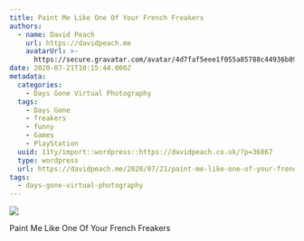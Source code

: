 ```yaml
---
title: Paint Me Like One Of Your French Freakers
authors:
  - name: David Peach
    url: https://davidpeach.me
    avatarUrl: >-
      https://secure.gravatar.com/avatar/4d7faf5eee1f055a85788c44936b8995eaab6dfb004e7854ec747ccb272e91ee?s=96&d=mm&r=g
date: 2020-07-21T10:15:44.000Z
metadata:
  categories:
    - Days Gone Virtual Photography
  tags:
    - Days Gone
    - freakers
    - funny
    - Games
    - PlayStation
  uuid: 11ty/import::wordpress::https://davidpeach.co.uk/?p=36867
  type: wordpress
  url: https://davidpeach.me/2020/07/21/paint-me-like-one-of-your-french-freakers/
tags:
  - days-gone-virtual-photography
---
```

[![](/assets/Paint-me-like-one-of-your-fren-QHjpuTIrs4aH.jpg)](/assets/Paint-me-like-one-of-your-fren-QHjpuTIrs4aH.jpg)

Paint Me Like One Of Your French Freakers
